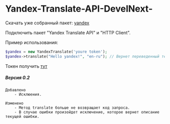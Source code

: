 # Yandex-Translate-API-DevelNext-

Скачать уже собранный пакет: [yandex](https://yadi.sk/d/0WFXkixfvYpkg)

Подключить пакет "Yandex Translate API" и "HTTP Client".

Пример использования:

```php
$yandex = new YandexTranslate('youre token');
$yandex->translate("Hello yandex!", "en-ru"); // Вернет переведенный текст или произойдет иключение
```

Токен получить [тут](https://tech.yandex.ru/keys/get/?service=trnsl)

##### Версия 0.2

	Добавлено
		- Исклюения.

	Изменено
		- Метод translate больше не возвращает код запроса.
		- В случае ошибки произойдет исключение, которое вернет описание текущей ошибки.